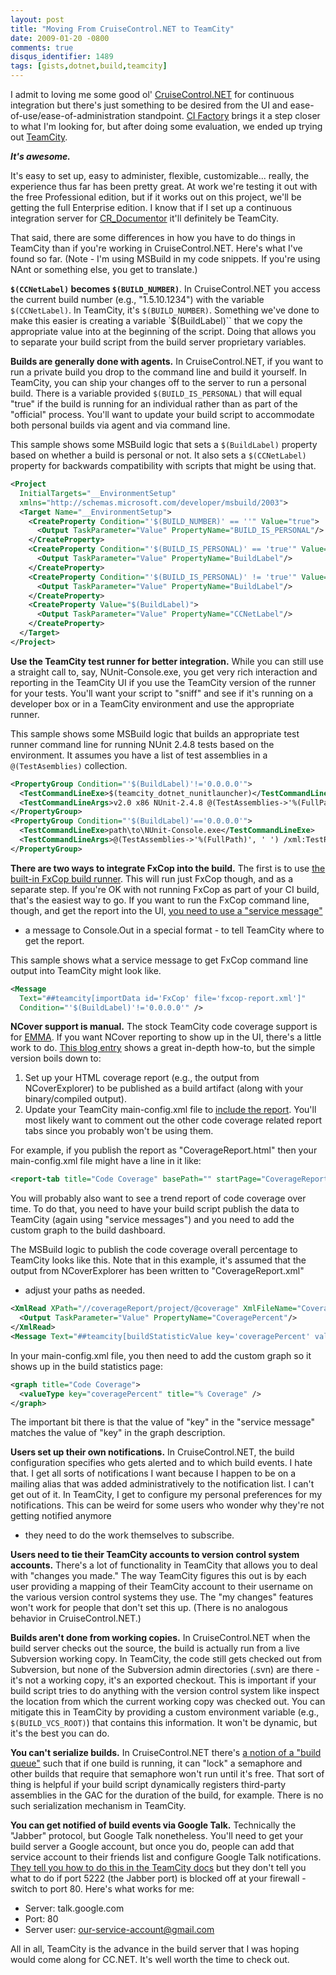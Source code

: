 ```yaml
---
layout: post
title: "Moving From CruiseControl.NET to TeamCity"
date: 2009-01-20 -0800
comments: true
disqus_identifier: 1489
tags: [gists,dotnet,build,teamcity]
---
```

I admit to loving me some good ol'
[CruiseControl.NET](http://confluence.public.thoughtworks.org/display/CCNET/Welcome+to+CruiseControl.NET)
for continuous integration but there's just something to be desired from
the UI and ease-of-use/ease-of-administration standpoint. [CI
Factory](http://cifactory.org/joomla/) brings it a step closer to what
I'm looking for, but after doing some evaluation, we ended up trying out
[TeamCity](http://www.jetbrains.com/teamcity/).

***It's awesome.***

It's easy to set up, easy to administer, flexible, customizable...
really, the experience thus far has been pretty great. At work we're
testing it out with the free Professional edition, but if it works out
on this project, we'll be getting the full Enterprise edition. I know
that if I set up a continuous integration server for
[CR_Documentor](http://cr-documentor.googlecode.com) it'll definitely
be TeamCity.

That said, there are some differences in how you have to do things in
TeamCity than if you're working in CruiseControl.NET. Here's what I've
found so far. (Note - I'm using MSBuild in my code snippets. If you're
using NAnt or something else, you get to translate.)

**`$(CCNetLabel)` becomes `$(BUILD_NUMBER)`**. In CruiseControl.NET you
access the current build number (e.g., "1.5.10.1234") with the variable
`$(CCNetLabel)`. In TeamCity, it's `$(BUILD_NUMBER)`. Something we've
done to make this easier is creating a variable `$(BuildLabel)`` that we
copy the appropriate value into at the beginning of the script. Doing
that allows you to separate your build script from the build server
proprietary variables.

**Builds are generally done with agents.** In CruiseControl.NET, if you
want to run a private build you drop to the command line and build it
yourself. In TeamCity, you can ship your changes off to the server to
run a personal build. There is a variable provided
`$(BUILD_IS_PERSONAL)` that will equal "true" if the build is running
for an individual rather than as part of the "official" process. You'll
want to update your build script to accommodate both personal builds via
agent and via command line.

This sample shows some MSBuild logic that sets a `$(BuildLabel)` property
based on whether a build is personal or not. It also sets a
`$(CCNetLabel)` property for backwards compatibility with scripts that
might be using that.

```xml
<Project
  InitialTargets="__EnvironmentSetup"
  xmlns="http://schemas.microsoft.com/developer/msbuild/2003">
  <Target Name="__EnvironmentSetup">
    <CreateProperty Condition="'$(BUILD_NUMBER)' == ''" Value="true">
      <Output TaskParameter="Value" PropertyName="BUILD_IS_PERSONAL"/>
    </CreateProperty>
    <CreateProperty Condition="'$(BUILD_IS_PERSONAL)' == 'true'" Value="0.0.0.0">
      <Output TaskParameter="Value" PropertyName="BuildLabel"/>
    </CreateProperty>
    <CreateProperty Condition="'$(BUILD_IS_PERSONAL)' != 'true'" Value="$(BUILD_NUMBER)">
      <Output TaskParameter="Value" PropertyName="BuildLabel"/>
    </CreateProperty>
    <CreateProperty Value="$(BuildLabel)">
      <Output TaskParameter="Value" PropertyName="CCNetLabel"/>
    </CreateProperty>
  </Target>
</Project>
```

**Use the TeamCity test runner for better integration.** While you can
still use a straight call to, say, NUnit-Console.exe, you get very rich
interaction and reporting in the TeamCity UI if you use the TeamCity
version of the runner for your tests. You'll want your script to "sniff"
and see if it's running on a developer box or in a TeamCity environment
and use the appropriate runner.

This sample shows some MSBuild logic that builds an appropriate test
runner command line for running NUnit 2.4.8 tests based on the
environment. It assumes you have a list of test assemblies in a
`@(TestAsemblies)` collection.

```xml
<PropertyGroup Condition="'$(BuildLabel)'!='0.0.0.0'">
  <TestCommandLineExe>$(teamcity_dotnet_nunitlauncher)</TestCommandLineExe>
  <TestCommandLineArgs>v2.0 x86 NUnit-2.4.8 @(TestAssemblies->'%(FullPath)', ' ')</TestCommandLineArgs>
</PropertyGroup>
<PropertyGroup Condition="'$(BuildLabel)'=='0.0.0.0'">
  <TestCommandLineExe>path\to\NUnit-Console.exe</TestCommandLineExe>
  <TestCommandLineArgs>@(TestAssemblies->'%(FullPath)', ' ') /xml:TestResults.xml</TestCommandLineArgs>
</PropertyGroup>
```

**There are two ways to integrate FxCop into the build.** The first is
to use [the built-in FxCop build
runner](http://www.jetbrains.net/confluence/display/TCD4/FxCop). This
will run just FxCop though, and as a separate step. If you're OK with
not running FxCop as part of your CI build, that's the easiest way to
go. If you want to run the FxCop command line, though, and get the
report into the UI, [you need to use a "service
message"](http://www.jetbrains.net/confluence/display/TCD4/FxCop_#FxCop_-UsingServiceMessages)
- a message to Console.Out in a special format - to tell TeamCity where
to get the report.

This sample shows what a service message to get FxCop command line
output into TeamCity might look like.

```xml
<Message
  Text="##teamcity[importData id='FxCop' file='fxcop-report.xml']"
  Condition="'$(BuildLabel)'!='0.0.0.0'" />
```

**NCover support is manual.** The stock TeamCity code coverage support
is for [EMMA](http://emma.sourceforge.net/). If you want NCover
reporting to show up in the UI, there's a little work to do. [This blog
entry](http://weblogs.asp.net/lkempe/archive/2008/03/30/integration-of-ncover-into-team-city-for-tech-head-brothers.aspx)
shows a great in-depth how-to, but the simple version boils down to:

1.  Set up your HTML coverage report (e.g., the output from
    NCoverExplorer) to be published as a build artifact (along with your
    binary/compiled output).
2.  Update your TeamCity main-config.xml file to [include the
    report](http://www.jetbrains.net/confluence/display/TCD3/Including+Third-Party+Reports+in+the+Build+Results).
    You'll most likely want to comment out the other code coverage
    related report tabs since you probably won't be using them.

For example, if you publish the report as "CoverageReport.html" then
your main-config.xml file might have a line in it like:

```xml
<report-tab title="Code Coverage" basePath="" startPage="CoverageReport.html" />
```

You will probably also want to see a trend report of code coverage over
time. To do that, you need to have your build script publish the data to
TeamCity (again using "service messages") and you need to add the custom
graph to the build dashboard.

The MSBuild logic to publish the code coverage overall percentage to
TeamCity looks like this. Note that in this example, it's assumed that
the output from NCoverExplorer has been written to "CoverageReport.xml"
- adjust your paths as needed.

```xml
<XmlRead XPath="//coverageReport/project/@coverage" XmlFileName="CoverageReport.xml" Condition="Exists('CoverageReport.xml')">
  <Output TaskParameter="Value" PropertyName="CoveragePercent"/>
</XmlRead>
<Message Text="##teamcity[buildStatisticValue key='coveragePercent' value='$(CoveragePercent)']" Condition="'$(BuildLabel)'!='0.0.0.0'" />
```

In your main-config.xml file, you then need to add the custom graph so
it shows up in the build statistics page:

```xml
<graph title="Code Coverage">
  <valueType key="coveragePercent" title="% Coverage" />
</graph>
```

The important bit there is that the value of "key" in the "service
message" matches the value of "key" in the graph description.

**Users set up their own notifications.** In CruiseControl.NET, the
build configuration specifies who gets alerted and to which build
events. I hate that. I get all sorts of notifications I want because I
happen to be on a mailing alias that was added administratively to the
notification list. I can't get out of it. In TeamCity, I get to
configure my personal preferences for my notifications. This can be
weird for some users who wonder why they're not getting notified anymore
- they need to do the work themselves to subscribe.

**Users need to tie their TeamCity accounts to version control system
accounts.** There's a lot of functionality in TeamCity that allows you
to deal with "changes you made." The way TeamCity figures this out is by
each user providing a mapping of their TeamCity account to their
username on the various version control systems they use. The "my
changes" features won't work for people that don't set this up. (There
is no analogous behavior in CruiseControl.NET.)

**Builds aren't done from working copies.** In CruiseControl.NET when
the build server checks out the source, the build is actually run from a
live Subversion working copy. In TeamCity, the code still gets checked
out from Subversion, but none of the Subversion admin directories (.svn)
are there - it's not a working copy, it's an exported checkout. This is
important if your build script tries to do anything with the version
control system like inspect the location from which the current working
copy was checked out. You can mitigate this in TeamCity by providing a
custom environment variable (e.g., `$(BUILD_VCS_ROOT)`) that contains
this information. It won't be dynamic, but it's the best you can do.

**You can't serialize builds.** In CruiseControl.NET there's [a notion
of a "build
queue"](http://confluence.public.thoughtworks.org/display/CCNET/Queue+Configuration)
such that if one build is running, it can "lock" a semaphore and other
builds that require that semaphore won't run until it's free. That sort
of thing is helpful if your build script dynamically registers
third-party assemblies in the GAC for the duration of the build, for
example. There is no such serialization mechanism in TeamCity.

**You can get notified of build events via Google Talk.** Technically
the "Jabber" protocol, but Google Talk nonetheless. You'll need to get
your build server a Google account, but once you do, people can add that
service account to their friends list and configure Google Talk
notifications. [They tell you how to do this in the TeamCity
docs](http://www.jetbrains.net/confluence/display/TCD4/Setting+up+Google+Mail+and+Google+Talk+as+Notification+Servers)
but they don't tell you what to do if port 5222 (the Jabber port) is
blocked off at your firewall - switch to port 80. Here's what works for
me:

-   Server: talk.google.com
-   Port: 80
-   Server user: our-service-account@gmail.com

All in all, TeamCity is the advance in the build server that I was
hoping would come along for CC.NET. It's well worth the time to check
out.
